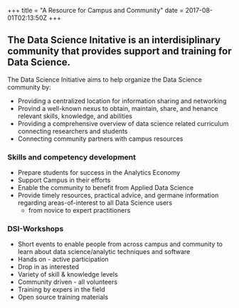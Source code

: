 +++
title = "A Resource for Campus and Community"
date = 2017-08-01T02:13:50Z
+++

## The Data Science Initative is an interdisiplinary community that provides support and training for Data Science. 
 
The Data Science Initiative aims to help organize the Data Science community by:

* Providing a centralized location for information sharing and networking
* Provind a well-known nexus to obtain, maintain, share, and henance relevant skills, knowledge, and abilities
* Providing a comprehensive overview of data science related curriculum connecting researchers and students
* Connecting community partners with campus resources


### Skills and competency development
* Prepare students for success in the Analytics Economy
* Support Campus in their efforts
* Enable the community to benefit from Applied Data Science
* Provide timely resources, practical advice, and germane information regarding areas-of-interest to all Data Science users
    - from novice to expert practitioners


### DSI-Workshops
* Short events to enable people from across campus and community to learn about data science/analytic techniques and software
* Hands on - active participation
* Drop in as interested
* Variety of skill & knowledge levels
* Community driven - all volunteers
* Training by expers in the field
* Open source training materials
